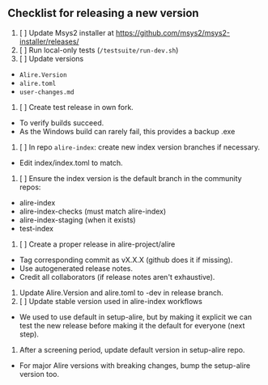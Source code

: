 ## Checklist for releasing a new version

1. [ ] Update Msys2 installer at https://github.com/msys2/msys2-installer/releases/
1. [ ] Run local-only tests (`/testsuite/run-dev.sh`)
1. [ ] Update versions
  - `Alire.Version`
  - `alire.toml`
  - `user-changes.md`
1. [ ] Create test release in own fork.
  - To verify builds succeed.
  - As the Windows build can rarely fail, this provides a backup .exe
1. [ ] In repo `alire-index`: create new index version branches if necessary.
  - Edit index/index.toml to match.
1. [ ] Ensure the index version is the default branch in the community repos:
  - alire-index
  - alire-index-checks (must match alire-index)
  - alire-index-staging (when it exists)
  - test-index
1. [ ] Create a proper release in alire-project/alire
  - Tag corresponding commit as vX.X.X (github does it if missing).
  - Use autogenerated release notes.
  - Credit all collaborators (if release notes aren't exhaustive).
1. Update Alire.Version and alire.toml to -dev in release branch.
1. [ ] Update stable version used in alire-index workflows
  - We used to use default in setup-alire, but by making it explicit we can
    test the new release before making it the default for everyone (next step).
1. After a screening period, update default version in setup-alire repo.
  - For major Alire versions with breaking changes, bump the setup-alire
    version too.

